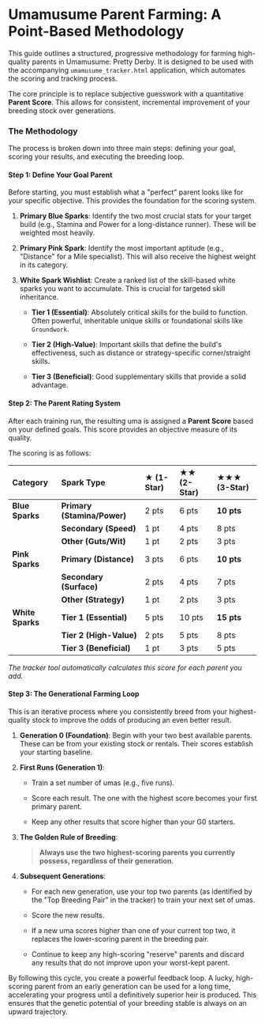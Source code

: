 # Umamusume Parent Farming: A Point-Based Methodology

This guide outlines a structured, progressive methodology for farming high-quality parents in Umamusume: Pretty Derby. It is designed to be used with the accompanying `umamusume_tracker.html` application, which automates the scoring and tracking process.

The core principle is to replace subjective guesswork with a quantitative **Parent Score**. This allows for consistent, incremental improvement of your breeding stock over generations.

### The Methodology

The process is broken down into three main steps: defining your goal, scoring your results, and executing the breeding loop.

#### **Step 1: Define Your Goal Parent**

Before starting, you must establish what a "perfect" parent looks like for your specific objective. This provides the foundation for the scoring system.

1. **Primary Blue Sparks**: Identify the two most crucial stats for your target build (e.g., Stamina and Power for a long-distance runner). These will be weighted most heavily.

2. **Primary Pink Spark**: Identify the most important aptitude (e.g., "Distance" for a Mile specialist). This will also receive the highest weight in its category.

3. **White Spark Wishlist**: Create a ranked list of the skill-based white sparks you want to accumulate. This is crucial for targeted skill inheritance.

   * **Tier 1 (Essential)**: Absolutely critical skills for the build to function. Often powerful, inheritable unique skills or foundational skills like `Groundwork`.

   * **Tier 2 (High-Value)**: Important skills that define the build's effectiveness, such as distance or strategy-specific corner/straight skills.

   * **Tier 3 (Beneficial)**: Good supplementary skills that provide a solid advantage.

#### **Step 2: The Parent Rating System**

After each training run, the resulting uma is assigned a **Parent Score** based on your defined goals. This score provides an objective measure of its quality.

The scoring is as follows:

| Category | Spark Type | ★ (1-Star) | ★★ (2-Star) | ★★★ (3-Star) |
| :--- | :--- | :--- | :--- | :--- |
| **Blue Sparks** | **Primary (Stamina/Power)** | 2 pts | 6 pts | **10 pts** |
| | **Secondary (Speed)** | 1 pt | 4 pts | 8 pts |
| | **Other (Guts/Wit)** | 1 pt | 2 pts | 3 pts |
| **Pink Sparks** | **Primary (Distance)** | 3 pts | 6 pts | **10 pts** |
| | **Secondary (Surface)** | 2 pts | 4 pts | 7 pts |
| | **Other (Strategy)** | 1 pt | 2 pts | 3 pts |
| **White Sparks** | **Tier 1 (Essential)** | 5 pts | 10 pts | **15 pts** |
| | **Tier 2 (High-Value)** | 2 pts | 5 pts | 8 pts |
| | **Tier 3 (Beneficial)** | 1 pt | 3 pts | 5 pts |

*The tracker tool automatically calculates this score for each parent you add.*

#### **Step 3: The Generational Farming Loop**

This is an iterative process where you consistently breed from your highest-quality stock to improve the odds of producing an even better result.

1. **Generation 0 (Foundation)**: Begin with your two best available parents. These can be from your existing stock or rentals. Their scores establish your starting baseline.

2. **First Runs (Generation 1)**:

   * Train a set number of umas (e.g., five runs).

   * Score each result. The one with the highest score becomes your first primary parent.

   * Keep any other results that score higher than your G0 starters.

3. **The Golden Rule of Breeding**:

   > **Always use the two highest-scoring parents you currently possess, regardless of their generation.**

4. **Subsequent Generations**:

   * For each new generation, use your top two parents (as identified by the "Top Breeding Pair" in the tracker) to train your next set of umas.

   * Score the new results.

   * If a new uma scores higher than one of your current top two, it replaces the lower-scoring parent in the breeding pair.

   * Continue to keep any high-scoring "reserve" parents and discard any results that do not improve upon your worst-kept parent.

By following this cycle, you create a powerful feedback loop. A lucky, high-scoring parent from an early generation can be used for a long time, accelerating your progress until a definitively superior heir is produced. This ensures that the genetic potential of your breeding stable is always on an upward trajectory.